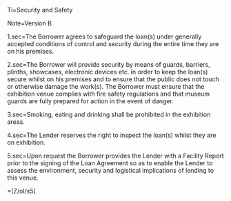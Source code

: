 Ti=Security and Safety

Note=Version B

1.sec=The Borrower agrees to safeguard the loan(s) under generally accepted conditions of control and security during the entire time they are on his premises.

2.sec=The Borrower will provide security by means of guards, barriers, plinths, showcases, electronic devices etc. in order to keep the loan(s) secure whilst on his premises and to ensure that the public does not touch or otherwise damage the work(s). The Borrower must ensure that the exhibition venue complies with fire safety regulations and that museum guards are fully prepared for action in the event of danger.

3.sec=Smoking, eating and drinking shall be prohibited in the exhibition areas.

4.sec=The Lender reserves the right to inspect the loan(s) whilst they are on exhibition.

5.sec=Upon request the Borrower provides the Lender with a Facility Report prior to the signing of the Loan Agreement so as to enable the Lender to assess the environment, security and logistical implications of lending to this venue.

=[Z/ol/s5]
